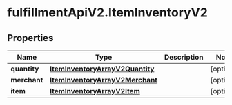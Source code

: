 # fulfillmentApiV2.ItemInventoryV2

## Properties
Name | Type | Description | Notes
------------ | ------------- | ------------- | -------------
**quantity** | [**ItemInventoryArrayV2Quantity**](ItemInventoryArrayV2Quantity.md) |  | [optional] 
**merchant** | [**ItemInventoryArrayV2Merchant**](ItemInventoryArrayV2Merchant.md) |  | [optional] 
**item** | [**ItemInventoryArrayV2Item**](ItemInventoryArrayV2Item.md) |  | [optional] 
